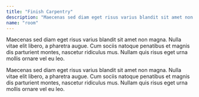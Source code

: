 ```yaml
---
title: "Finish Carpentry"
description: "Maecenas sed diam eget risus varius blandit sit amet non magna. Nulla vitae elit libero, a pharetra augue. Cum sociis natoque penatibus et magnis dis parturient montes, nascetur ridiculus mus. Nullam quis risus eget urna mollis ornare vel eu leo."
name: "room"
---
```


Maecenas sed diam eget risus varius blandit sit amet non magna. Nulla vitae elit libero, a pharetra augue. Cum sociis natoque penatibus et magnis dis parturient montes, nascetur ridiculus mus. Nullam quis risus eget urna mollis ornare vel eu leo.

Maecenas sed diam eget risus varius blandit sit amet non magna. Nulla vitae elit libero, a pharetra augue. Cum sociis natoque penatibus et magnis dis parturient montes, nascetur ridiculus mus. Nullam quis risus eget urna mollis ornare vel eu leo.